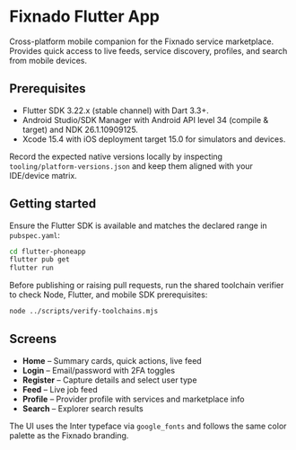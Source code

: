# Fixnado Flutter App

Cross-platform mobile companion for the Fixnado service marketplace. Provides quick access to live feeds, service discovery, profiles, and search from mobile devices.

## Prerequisites

- Flutter SDK 3.22.x (stable channel) with Dart 3.3+.
- Android Studio/SDK Manager with Android API level 34 (compile & target) and NDK 26.1.10909125.
- Xcode 15.4 with iOS deployment target 15.0 for simulators and devices.

Record the expected native versions locally by inspecting `tooling/platform-versions.json` and keep them aligned with your IDE/device matrix.

## Getting started

Ensure the Flutter SDK is available and matches the declared range in `pubspec.yaml`:

```bash
cd flutter-phoneapp
flutter pub get
flutter run
```

Before publishing or raising pull requests, run the shared toolchain verifier to check Node, Flutter, and mobile SDK prerequisites:

```bash
node ../scripts/verify-toolchains.mjs
```

## Screens

- **Home** – Summary cards, quick actions, live feed
- **Login** – Email/password with 2FA toggles
- **Register** – Capture details and select user type
- **Feed** – Live job feed
- **Profile** – Provider profile with services and marketplace info
- **Search** – Explorer search results

The UI uses the Inter typeface via `google_fonts` and follows the same color palette as the Fixnado branding.
